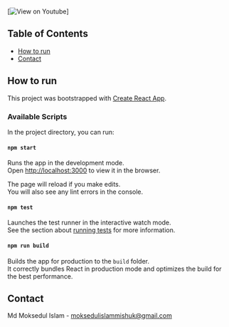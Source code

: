 
<!-- PROJECT Title -->
<br />
<p align="center">

[![View on Youtube](http://img.youtube.com/vi/W3zMJxCUJAA/0.jpg)]

<!-- TABLE OF CONTENTS -->

## Table of Contents

- [How to run](#how-to-run)
- [Contact](#contact)

<!-- HOW TO RUN -->

## How to run

This project was bootstrapped with [Create React App](https://github.com/facebook/create-react-app).

### Available Scripts

In the project directory, you can run:

#### `npm start`

Runs the app in the development mode.\
Open [http://localhost:3000](http://localhost:3000) to view it in the browser.

The page will reload if you make edits.\
You will also see any lint errors in the console.

#### `npm test`

Launches the test runner in the interactive watch mode.\
See the section about [running tests](https://facebook.github.io/create-react-app/docs/running-tests) for more information.

#### `npm run build`

Builds the app for production to the `build` folder.\
It correctly bundles React in production mode and optimizes the build for the best performance.

<!-- CONTACT -->

## Contact

Md Moksedul Islam - [moksedulislammishuk@gmail.com](mailto:moksedulislammishuk@gmail.com)

<!-- Project Link: [https://github.com/learnwithsumit/react-quiz](https://github.com/learnwithsumit/react-quiz)

Youtube Video Link: [https://lwsbd.link/rquiz](https://lwsbd.link/rquiz)

Youtube Channel: [https://youtube.com/LearnwithSumit](https://youtube.com/LearnwithSumit) -->

